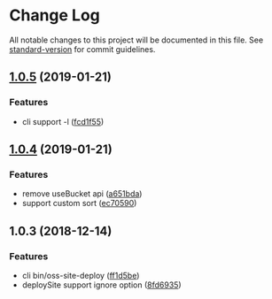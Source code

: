 # Change Log

All notable changes to this project will be documented in this file. See [standard-version](https://github.com/conventional-changelog/standard-version) for commit guidelines.

<a name="1.0.5"></a>
## [1.0.5](https://github.com/weidian-lab/oss-site-deployer/compare/v1.0.4...v1.0.5) (2019-01-21)


### Features

* cli support -l ([fcd1f55](https://github.com/weidian-lab/oss-site-deployer/commit/fcd1f55))



<a name="1.0.4"></a>
## [1.0.4](https://github.com/weidian-lab/oss-site-deployer/compare/v1.0.3...v1.0.4) (2019-01-21)


### Features

* remove useBucket api ([a651bda](https://github.com/weidian-lab/oss-site-deployer/commit/a651bda))
* support custom sort ([ec70590](https://github.com/weidian-lab/oss-site-deployer/commit/ec70590))



<a name="1.0.3"></a>
## 1.0.3 (2018-12-14)


### Features

* cli bin/oss-site-deploy ([ff1d5be](https://github.com/weidian-lab/oss-site-deployer/commit/ff1d5be))
* deploySite support ignore option ([8fd6935](https://github.com/weidian-lab/oss-site-deployer/commit/8fd6935))
